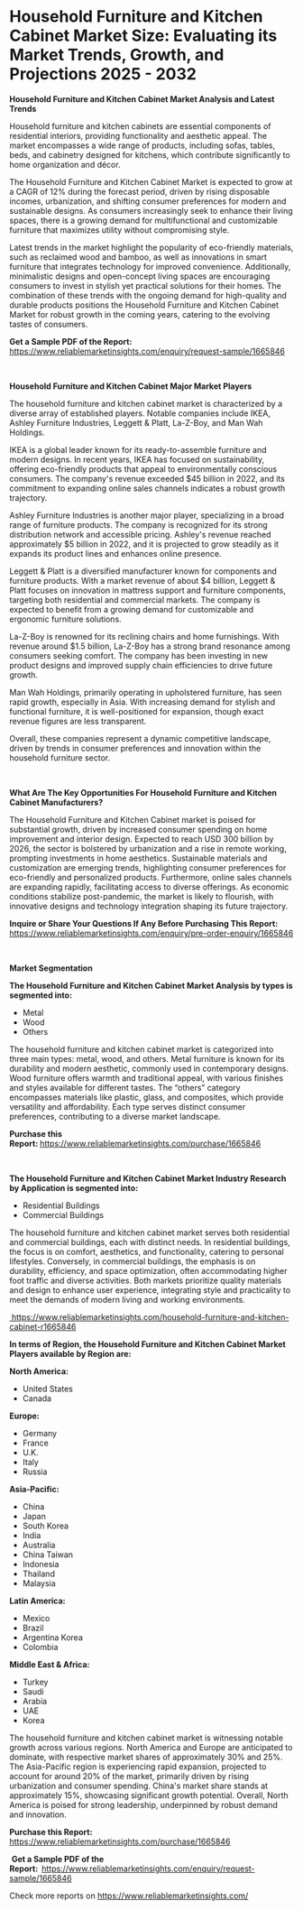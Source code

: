 <p><h1>Household Furniture and Kitchen Cabinet Market Size: Evaluating its Market Trends, Growth, and Projections 2025 - 2032</h1></p><p><strong>Household Furniture and Kitchen Cabinet Market Analysis and Latest Trends</strong></p>
<p><p>Household furniture and kitchen cabinets are essential components of residential interiors, providing functionality and aesthetic appeal. The market encompasses a wide range of products, including sofas, tables, beds, and cabinetry designed for kitchens, which contribute significantly to home organization and décor.</p><p>The Household Furniture and Kitchen Cabinet Market is expected to grow at a CAGR of 12% during the forecast period, driven by rising disposable incomes, urbanization, and shifting consumer preferences for modern and sustainable designs. As consumers increasingly seek to enhance their living spaces, there is a growing demand for multifunctional and customizable furniture that maximizes utility without compromising style.</p><p>Latest trends in the market highlight the popularity of eco-friendly materials, such as reclaimed wood and bamboo, as well as innovations in smart furniture that integrates technology for improved convenience. Additionally, minimalistic designs and open-concept living spaces are encouraging consumers to invest in stylish yet practical solutions for their homes. The combination of these trends with the ongoing demand for high-quality and durable products positions the Household Furniture and Kitchen Cabinet Market for robust growth in the coming years, catering to the evolving tastes of consumers.</p></p>
<p><strong>Get a Sample PDF of the Report:&nbsp;</strong> <a href="https://www.reliablemarketinsights.com/enquiry/request-sample/1665846?utm_campaign=3031&utm_medium=2&utm_source=Github&utm_content=ia&utm_term=05042025&utm_id=household-furniture-and-kitchen-cabinet">https://www.reliablemarketinsights.com/enquiry/request-sample/1665846</a></p>
<p>&nbsp;</p>
<p><strong>Household Furniture and Kitchen Cabinet Major Market Players</strong></p>
<p><p>The household furniture and kitchen cabinet market is characterized by a diverse array of established players. Notable companies include IKEA, Ashley Furniture Industries, Leggett & Platt, La-Z-Boy, and Man Wah Holdings.</p><p>IKEA is a global leader known for its ready-to-assemble furniture and modern designs. In recent years, IKEA has focused on sustainability, offering eco-friendly products that appeal to environmentally conscious consumers. The company's revenue exceeded $45 billion in 2022, and its commitment to expanding online sales channels indicates a robust growth trajectory.</p><p>Ashley Furniture Industries is another major player, specializing in a broad range of furniture products. The company is recognized for its strong distribution network and accessible pricing. Ashley's revenue reached approximately $5 billion in 2022, and it is projected to grow steadily as it expands its product lines and enhances online presence.</p><p>Leggett & Platt is a diversified manufacturer known for components and furniture products. With a market revenue of about $4 billion, Leggett & Platt focuses on innovation in mattress support and furniture components, targeting both residential and commercial markets. The company is expected to benefit from a growing demand for customizable and ergonomic furniture solutions.</p><p>La-Z-Boy is renowned for its reclining chairs and home furnishings. With revenue around $1.5 billion, La-Z-Boy has a strong brand resonance among consumers seeking comfort. The company has been investing in new product designs and improved supply chain efficiencies to drive future growth.</p><p>Man Wah Holdings, primarily operating in upholstered furniture, has seen rapid growth, especially in Asia. With increasing demand for stylish and functional furniture, it is well-positioned for expansion, though exact revenue figures are less transparent.</p><p>Overall, these companies represent a dynamic competitive landscape, driven by trends in consumer preferences and innovation within the household furniture sector.</p></p>
<p>&nbsp;</p>
<p><strong>What Are The Key Opportunities For Household Furniture and Kitchen Cabinet Manufacturers?</strong></p>
<p><p>The Household Furniture and Kitchen Cabinet market is poised for substantial growth, driven by increased consumer spending on home improvement and interior design. Expected to reach USD 300 billion by 2026, the sector is bolstered by urbanization and a rise in remote working, prompting investments in home aesthetics. Sustainable materials and customization are emerging trends, highlighting consumer preferences for eco-friendly and personalized products. Furthermore, online sales channels are expanding rapidly, facilitating access to diverse offerings. As economic conditions stabilize post-pandemic, the market is likely to flourish, with innovative designs and technology integration shaping its future trajectory.</p></p>
<p><strong>Inquire or Share Your Questions If Any Before Purchasing This Report:</strong> <a href="https://www.reliablemarketinsights.com/enquiry/pre-order-enquiry/1665846?utm_campaign=3031&utm_medium=2&utm_source=Github&utm_content=ia&utm_term=05042025&utm_id=household-furniture-and-kitchen-cabinet">https://www.reliablemarketinsights.com/enquiry/pre-order-enquiry/1665846</a></p>
<p>&nbsp;</p>
<p><strong>Market Segmentation</strong></p>
<p><strong>The Household Furniture and Kitchen Cabinet Market Analysis by types is segmented into:</strong></p>
<p><ul><li>Metal</li><li>Wood</li><li>Others</li></ul></p>
<p><p>The household furniture and kitchen cabinet market is categorized into three main types: metal, wood, and others. Metal furniture is known for its durability and modern aesthetic, commonly used in contemporary designs. Wood furniture offers warmth and traditional appeal, with various finishes and styles available for different tastes. The “others” category encompasses materials like plastic, glass, and composites, which provide versatility and affordability. Each type serves distinct consumer preferences, contributing to a diverse market landscape.</p></p>
<p><strong>Purchase this Report:&nbsp;</strong><a href="https://www.reliablemarketinsights.com/purchase/1665846?utm_campaign=3031&utm_medium=2&utm_source=Github&utm_content=ia&utm_term=05042025&utm_id=household-furniture-and-kitchen-cabinet">https://www.reliablemarketinsights.com/purchase/1665846</a></p>
<p>&nbsp;</p>
<p><strong>The Household Furniture and Kitchen Cabinet Market Industry Research by Application is segmented into:</strong></p>
<p><ul><li>Residential Buildings</li><li>Commercial Buildings</li></ul></p>
<p><p>The household furniture and kitchen cabinet market serves both residential and commercial buildings, each with distinct needs. In residential buildings, the focus is on comfort, aesthetics, and functionality, catering to personal lifestyles. Conversely, in commercial buildings, the emphasis is on durability, efficiency, and space optimization, often accommodating higher foot traffic and diverse activities. Both markets prioritize quality materials and design to enhance user experience, integrating style and practicality to meet the demands of modern living and working environments.</p></p>
<p><a href="https://www.reliablemarketinsights.com/household-furniture-and-kitchen-cabinet-r1665846?utm_campaign=3031&utm_medium=2&utm_source=Github&utm_content=ia&utm_term=05042025&utm_id=household-furniture-and-kitchen-cabinet">&nbsp;https://www.reliablemarketinsights.com/household-furniture-and-kitchen-cabinet-r1665846</a></p>
<p><strong>In terms of Region, the Household Furniture and Kitchen Cabinet Market Players available by Region are:</strong></p>
<p>
    <p> <strong> North America: </strong>
        <ul>
            <li>United States</li>
            <li>Canada</li>
        </ul>
        </p> 
    <p> <strong> Europe: </strong>
        <ul>
            <li>Germany</li>
            <li>France</li>
            <li>U.K.</li>
            <li>Italy</li>
            <li>Russia</li>
        </ul>
        </p> 
    <p> <strong> Asia-Pacific: </strong>
        <ul>
            <li>China</li>
            <li>Japan</li>
            <li>South Korea</li>
            <li>India</li>
            <li>Australia</li>
            <li>China Taiwan</li>
            <li>Indonesia</li>
            <li>Thailand</li>
            <li>Malaysia</li>
        </ul>
        </p> 
    <p> <strong> Latin America: </strong>
        <ul>
            <li>Mexico</li>
            <li>Brazil</li>
            <li>Argentina Korea</li>
            <li>Colombia</li>
        </ul>
        </p> 
    <p> <strong> Middle East & Africa: </strong>
        <ul>
            <li>Turkey</li>
            <li>Saudi</li>
            <li>Arabia</li>
            <li>UAE</li>
            <li>Korea</li>
        </ul>
    </p>
    </p>
<p><p>The household furniture and kitchen cabinet market is witnessing notable growth across various regions. North America and Europe are anticipated to dominate, with respective market shares of approximately 30% and 25%. The Asia-Pacific region is experiencing rapid expansion, projected to account for around 20% of the market, primarily driven by rising urbanization and consumer spending. China's market share stands at approximately 15%, showcasing significant growth potential. Overall, North America is poised for strong leadership, underpinned by robust demand and innovation.</p></p>
<p><strong>Purchase this Report: </strong><a href="https://www.reliablemarketinsights.com/purchase/1665846?utm_campaign=3031&utm_medium=2&utm_source=Github&utm_content=ia&utm_term=05042025&utm_id=household-furniture-and-kitchen-cabinet">https://www.reliablemarketinsights.com/purchase/1665846</a></p>
<p>&nbsp;<strong>Get a Sample PDF of the Report:&nbsp;&nbsp;</strong><a href="https://www.reliablemarketinsights.com/enquiry/request-sample/1665846?utm_campaign=3031&utm_medium=2&utm_source=Github&utm_content=ia&utm_term=05042025&utm_id=household-furniture-and-kitchen-cabinet">https://www.reliablemarketinsights.com/enquiry/request-sample/1665846</a></p>
<p><strong></strong></p>
<p>Check more reports on <a href="https://www.reliablemarketinsights.com/?utm_campaign=3031&utm_medium=2&utm_source=Github&utm_content=ia&utm_term=05042025&utm_id=household-furniture-and-kitchen-cabinet">https://www.reliablemarketinsights.com/</a></p>